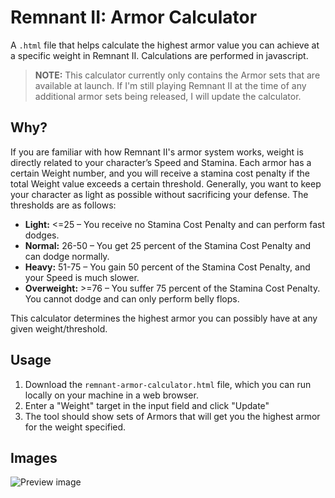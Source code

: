 # Remnant II: Armor Calculator
A `.html` file that helps calculate the highest armor value you can achieve at a specific weight in Remnant II. Calculations are performed in javascript.

>**NOTE:** This calculator currently only contains the Armor sets that are available at launch. If I'm still playing Remnant II at the time of any additional armor sets being released, I will update the calculator.

## Why?

If you are familiar with how Remnant II's armor system works, weight is directly related to your character’s Speed and Stamina. Each armor has a certain Weight number, and you will receive a stamina cost penalty if the total Weight value exceeds a certain threshold. Generally, you want to keep your character as light as possible without sacrificing your defense. The thresholds are as follows:

* **Light:** <=25 – You receive no Stamina Cost Penalty and can perform fast dodges.
* **Normal:** 26-50 – You get 25 percent of the Stamina Cost Penalty and can dodge normally.
* **Heavy:** 51-75 – You gain 50 percent of the Stamina Cost Penalty, and your Speed is much slower.
* **Overweight:** >=76 – You suffer 75 percent of the Stamina Cost Penalty. You cannot dodge and can only perform belly flops.

This calculator determines the highest armor you can possibly have at any given weight/threshold. 

## Usage
1. Download the `remnant-armor-calculator.html` file, which you can run locally on your machine in a web browser. 
2. Enter a "Weight" target in the input field and click "Update" 
3. The tool should show sets of Armors that will get you the highest armor for the weight specified.

## Images
![Preview image](https://github.com/threeskimo/remnant-2-armor-weight-calculator/blob/main/preview.png?raw=true)
